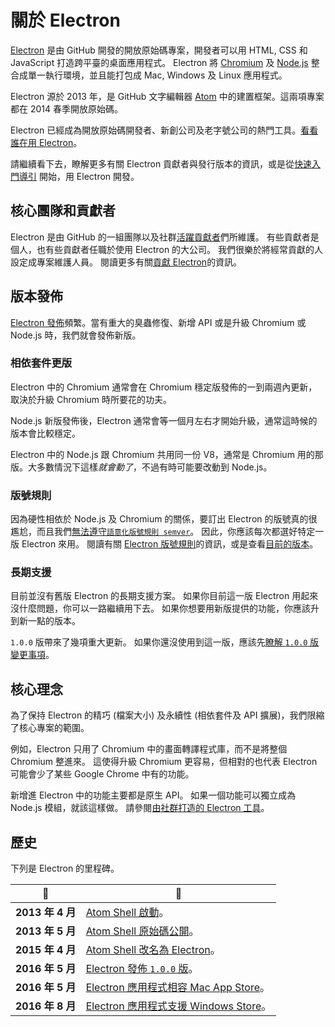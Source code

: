 # 關於 Electron

[Electron](https://electron.atom.io) 是由 GitHub 開發的開放原始碼專案，開發者可以用 HTML, CSS 和 JavaScript 打造跨平臺的桌面應用程式。 Electron 將 [Chromium](https://www.chromium.org/Home) 及 [Node.js](https://nodejs.org) 整合成單一執行環境，並且能打包成 Mac, Windows 及 Linux 應用程式。

Electron 源於 2013 年，是 GitHub 文字編輯器 [Atom](https://atom.io) 中的建置框架。這兩項專案都在 2014 春季開放原始碼。

Electron 已經成為開放原始碼開發者、新創公司及老字號公司的熱門工具。[看看誰在用 Electron](https://electron.atom.io/apps/)。

請繼續看下去，瞭解更多有關 Electron 貢獻者與發行版本的資訊，或是從[快速入門導引](quick-start.md) 開始，用 Electron 開發。

## 核心團隊和貢獻者

Electron 是由 GitHub 的一組團隊以及社群[活躍貢獻者](https://github.com/electron/electron/graphs/contributors)們所維護。 有些貢獻者是個人，也有些貢獻者任職於使用 Electron 的大公司。 我們很樂於將經常貢獻的人設定成專案維護人員。 閱讀更多有關[貢獻 Electron](https://github.com/electron/electron/blob/master/CONTRIBUTING.md)的資訊。

## 版本發佈

[Electron 發佈](https://github.com/electron/electron/releases)頻繁。當有重大的臭蟲修復、新增 API 或是升級 Chromium 或 Node.js 時，我們就會發佈新版。

### 相依套件更版

Electron 中的 Chromium 通常會在 Chromium 穩定版發佈的一到兩週內更新，取決於升級 Chromium 時所要花的功夫。

Node.js 新版發佈後，Electron 通常會等一個月左右才開始升級，通常這時候的版本會比較穩定。

Electron 中的 Node.js 跟 Chromium 共用同一份 V8，通常是 Chromium 用的那版。大多數情況下這樣*就會動了*，不過有時可能要改動到 Node.js。

### 版號規則

因為硬性相依於 Node.js 及 Chromium 的關係，要訂出 Electron 的版號真的很尷尬，而且我們[無法遵守`語意化版號規則 semver`](http://semver.org)。 因此，你應該每次都選好特定一版 Electron 來用。 閱讀有關 [Electron 版號規則](https://electron.atom.io/docs/tutorial/electron-versioning/)的資訊，或是查看[目前的版本](https://electron.atom.io/#electron-versions)。

### 長期支援

目前並沒有舊版 Electron 的長期支援方案。 如果你目前這一版 Electron 用起來沒什麼問題，你可以一路繼續用下去。 如果你想要用新版提供的功能，你應該升到新一點的版本。

`1.0.0` 版帶來了幾項重大更新。 如果你還沒使用到這一版，應該先[瞭解 `1.0.0` 版變更事項](https://electron.atom.io/blog/2016/05/11/electron-1-0)。

## 核心理念

為了保持 Electron 的精巧 (檔案大小) 及永續性 (相依套件及 API 擴展)，我們限縮了核心專案的範圍。

例如，Electron 只用了 Chromium 中的畫面轉譯程式庫，而不是將整個 Chromium 整進來。 這使得升級 Chromium 更容易，但相對的也代表 Electron 可能會少了某些 Google Chrome 中有的功能。

新增進 Electron 中的功能主要都是原生 API。 如果一個功能可以獨立成為 Node.js 模組，就該這樣做。 請參閱[由社群打造的 Electron 工具](https://electron.atom.io/community)。

## 歷史

下列是 Electron 的里程碑。

| :calendar:     | :tada:                                                                                                  |
| -------------- | ------------------------------------------------------------------------------------------------------- |
| **2013 年 4 月** | [Atom Shell 啟動](https://github.com/electron/electron/commit/6ef8875b1e93787fa9759f602e7880f28e8e6b45)。  |
| **2013 年 5 月** | [Atom Shell 原始碼公開](http://blog.atom.io/2014/05/06/atom-is-now-open-source.html)。                        |
| **2015 年 4 月** | [Atom Shell 改名為 Electron](https://github.com/electron/electron/pull/1389)。                              |
| **2016 年 5 月** | [Electron 發佈 `1.0.0` 版](https://electron.atom.io/blog/2016/05/11/electron-1-0)。                         |
| **2016 年 5 月** | [Electron 應用程式相容 Mac App Store](https://electron.atom.io/docs/tutorial/mac-app-store-submission-guide)。 |
| **2016 年 8 月** | [Electron 應用程式支援 Windows Store](https://electron.atom.io/docs/tutorial/windows-store-guide)。            |